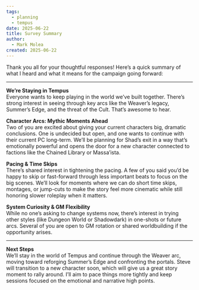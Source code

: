 ```yaml
---
tags:
  - planning
  - tempus
date: 2025-06-22
title: Survey Summary
author:
  - Mark Molea
created: 2025-06-22
---
```

Thank you all for your thoughtful responses! Here’s a quick summary of what I heard and what it means for the campaign going forward:

---

**We’re Staying in Tempus**  
Everyone wants to keep playing in the world we’ve built together. There’s strong interest in seeing through key arcs like the Weaver’s legacy, Summer’s Edge, and the threat of the Cult. That’s awesome to hear.

**Character Arcs: Mythic Moments Ahead**  
Two of you are excited about giving your current characters big, dramatic conclusions. One is undecided but open, and one wants to continue with their current PC long-term. We’ll be planning for Shad’s exit in a way that’s emotionally powerful and opens the door for a new character connected to factions like the Chained Library or Massa’ista.

**Pacing & Time Skips**  
There’s shared interest in tightening the pacing. A few of you said you’d be happy to skip or fast-forward through less important beats to focus on the big scenes. We’ll look for moments where we can do short time skips, montages, or jump-cuts to make the story feel more cinematic while still honoring slower roleplay when it matters.

**System Curiosity & GM Flexibility**  
While no one’s asking to change systems now, there’s interest in trying other styles (like Dungeon World or Shadowdark) in one-shots or future arcs. Several of you are open to GM rotation or shared worldbuilding if the opportunity arises.

---

**Next Steps**  
We’ll stay in the world of Tempus and continue through the Weaver arc, moving toward reforging Summer’s Edge and confronting the portals. Steve will transition to a new character soon, which will give us a great story moment to rally around. I’ll aim to pace things more tightly and keep sessions focused on the emotional and narrative high points.